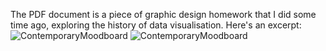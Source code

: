 The PDF document is a piece of graphic design homework that I did some time ago, exploring the history of data visualisation. Here's an excerpt:![ContemporaryMoodboard](https://github.com/aloysius109/DataVisualisation-GraphicDesign/assets/92214796/ca5339bd-e0ec-4643-ac0f-0170628b7eea)
![ContemporaryMoodboard](https://github.com/aloysius109/DataVisualisation-GraphicDesign/assets/92214796/a898b10e-307f-490f-946a-4142969efdf5)
